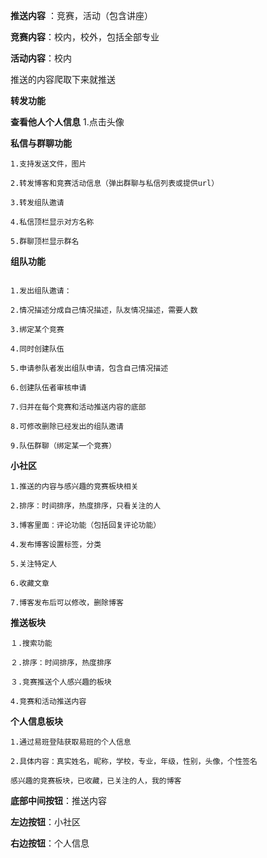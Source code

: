 **推送内容** ：竞赛，活动（包含讲座）

**竞赛内容**：校内，校外，包括全部专业

**活动内容**：校内

推送的内容爬取下来就推送

**转发功能**

**查看他人个人信息**
1.点击头像

**私信与群聊功能**
```
1.支持发送文件，图片

2.转发博客和竞赛活动信息（弹出群聊与私信列表或提供url）

3.转发组队邀请

4.私信顶栏显示对方名称

5.群聊顶栏显示群名
```



**组队功能**
```

1.发出组队邀请：

2.情况描述分成自己情况描述，队友情况描述，需要人数

3.绑定某个竞赛

4.同时创建队伍

5.申请参队者发出组队申请，包含自己情况描述

6.创建队伍者审核申请

7.归并在每个竞赛和活动推送内容的底部

8.可修改删除已经发出的组队邀请

9.队伍群聊（绑定某一个竞赛）

```



**小社区**
```
1.推送的内容与感兴趣的竞赛板块相关

2.排序：时间排序，热度排序，只看关注的人

3.博客里面：评论功能（包括回复评论功能）

4.发布博客设置标签，分类

5.关注特定人

6.收藏文章

7.博客发布后可以修改，删除博客

```


**推送板块**
```
１.搜索功能

２.排序：时间排序，热度排序

３.竞赛推送个人感兴趣的板块

4.竞赛和活动推送内容

```



**个人信息板块**
```
1.通过易班登陆获取易班的个人信息

2.具体内容：真实姓名，昵称，学校，专业，年级，性别，头像，个性签名

感兴趣的竞赛板块，已收藏，已关注的人，我的博客

```

**底部中间按钮**：推送内容

**左边按钮**：小社区

**右边按钮**：个人信息
